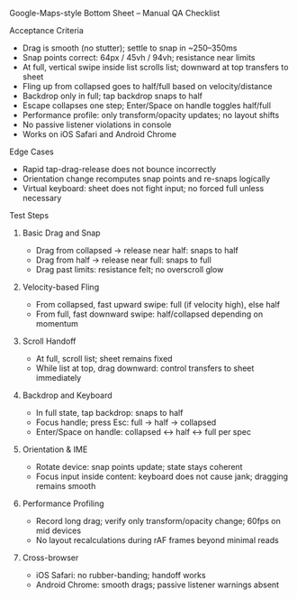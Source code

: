 Google-Maps-style Bottom Sheet – Manual QA Checklist

Acceptance Criteria
- Drag is smooth (no stutter); settle to snap in ~250–350ms
- Snap points correct: 64px / 45vh / 94vh; resistance near limits
- At full, vertical swipe inside list scrolls list; downward at top transfers to sheet
- Fling up from collapsed goes to half/full based on velocity/distance
- Backdrop only in full; tap backdrop snaps to half
- Escape collapses one step; Enter/Space on handle toggles half/full
- Performance profile: only transform/opacity updates; no layout shifts
- No passive listener violations in console
- Works on iOS Safari and Android Chrome

Edge Cases
- Rapid tap-drag-release does not bounce incorrectly
- Orientation change recomputes snap points and re-snaps logically
- Virtual keyboard: sheet does not fight input; no forced full unless necessary

Test Steps
1) Basic Drag and Snap
   - Drag from collapsed → release near half: snaps to half
   - Drag from half → release near full: snaps to full
   - Drag past limits: resistance felt; no overscroll glow

2) Velocity-based Fling
   - From collapsed, fast upward swipe: full (if velocity high), else half
   - From full, fast downward swipe: half/collapsed depending on momentum

3) Scroll Handoff
   - At full, scroll list; sheet remains fixed
   - While list at top, drag downward: control transfers to sheet immediately

4) Backdrop and Keyboard
   - In full state, tap backdrop: snaps to half
   - Focus handle; press Esc: full → half → collapsed
   - Enter/Space on handle: collapsed ↔ half ↔ full per spec

5) Orientation & IME
   - Rotate device: snap points update; state stays coherent
   - Focus input inside content: keyboard does not cause jank; dragging remains smooth

6) Performance Profiling
   - Record long drag; verify only transform/opacity change; 60fps on mid devices
   - No layout recalculations during rAF frames beyond minimal reads

7) Cross-browser
   - iOS Safari: no rubber-banding; handoff works
   - Android Chrome: smooth drags; passive listener warnings absent


